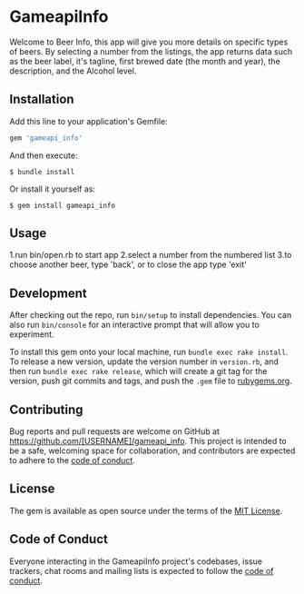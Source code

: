 # GameapiInfo

Welcome to Beer Info, this app will give you more details on specific types of beers. By selecting a number from the listings, the app returns data such as the beer label, it's tagline, first brewed date (the month and year), the description, and the Alcohol level.

## Installation

Add this line to your application's Gemfile:

```ruby
gem 'gameapi_info'
```

And then execute:

    $ bundle install

Or install it yourself as:

    $ gem install gameapi_info

## Usage

1.run bin/open.rb to start app
2.select a number from the numbered list
3.to choose another beer, type 'back', or to close the app type 'exit'

## Development

After checking out the repo, run `bin/setup` to install dependencies. You can also run `bin/console` for an interactive prompt that will allow you to experiment.

To install this gem onto your local machine, run `bundle exec rake install`. To release a new version, update the version number in `version.rb`, and then run `bundle exec rake release`, which will create a git tag for the version, push git commits and tags, and push the `.gem` file to [rubygems.org](https://rubygems.org).

## Contributing

Bug reports and pull requests are welcome on GitHub at https://github.com/[USERNAME]/gameapi_info. This project is intended to be a safe, welcoming space for collaboration, and contributors are expected to adhere to the [code of conduct](https://github.com/[USERNAME]/gameapi_info/blob/master/CODE_OF_CONDUCT.md).


## License

The gem is available as open source under the terms of the [MIT License](https://opensource.org/licenses/MIT).

## Code of Conduct

Everyone interacting in the GameapiInfo project's codebases, issue trackers, chat rooms and mailing lists is expected to follow the [code of conduct](https://github.com/[USERNAME]/gameapi_info/blob/master/CODE_OF_CONDUCT.md).
